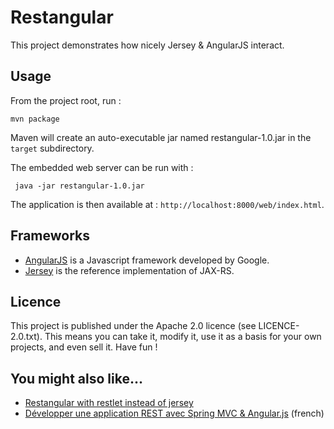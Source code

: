 Restangular
===========

This project demonstrates how nicely Jersey & AngularJS interact.

## Usage

From the project root, run :

    mvn package

Maven will create an auto-executable jar named restangular-1.0.jar in the `target` subdirectory.

The embedded web server can be run with :

     java -jar restangular-1.0.jar

The application is then available at : `http://localhost:8000/web/index.html`.



## Frameworks

* [AngularJS](http://angularjs.org) is a Javascript framework developed by Google.
* [Jersey](https://jersey.java.net) is the reference implementation of JAX-RS.

## Licence
This project is published under the Apache 2.0 licence (see LICENCE-2.0.txt).
This means you can take it, modify it, use it as a basis for your own projects, and even sell it. Have fun !

## You might also like...

* [Restangular with restlet instead of jersey](https://github.com/OlivierCroisier/restangular)
* [Développer une application REST avec Spring MVC & Angular.js](http://thecodersbreakfast.net/index.php?post/2012/07/30/D%C3%A9velopper-une-application-REST-avec-Spring-MVC-Angular.js) (french)






